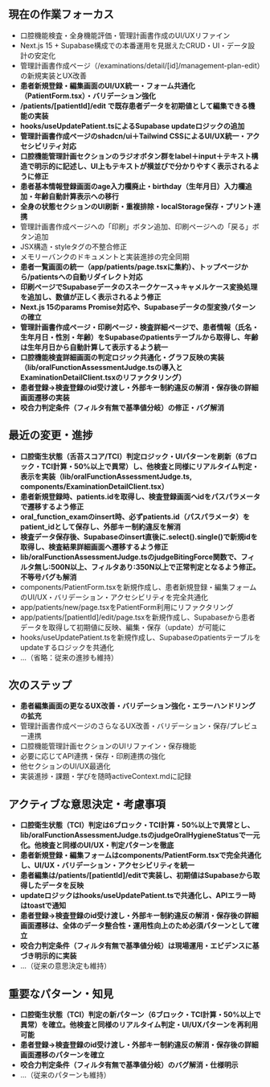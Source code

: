 ## 現在の作業フォーカス
- 口腔機能検査・全身機能評価・管理計画書作成のUI/UXリファイン
- Next.js 15 + Supabase構成での本番運用を見据えたCRUD・UI・データ設計の安定化
- 管理計画書作成ページ（/examinations/detail/[id]/management-plan-edit）の新規実装とUX改善
- **患者新規登録・編集画面のUI/UX統一・フォーム共通化（PatientForm.tsx）・バリデーション強化**
- **/patients/[patientId]/edit で既存患者データを初期値として編集できる機能の実装**
- **hooks/useUpdatePatient.tsによるSupabase updateロジックの追加**
- **管理計画書作成ページのshadcn/ui＋Tailwind CSSによるUI/UX統一・アクセシビリティ対応**
- **口腔機能管理計画セクションのラジオボタン群をlabel＋input＋テキスト構造で明示的に記述し、UI上もテキストが横並びで分かりやすく表示されるように修正**
- **患者基本情報登録画面のage入力欄廃止・birthday（生年月日）入力欄追加・年齢自動計算表示への移行**
- **全身の状態セクションのUI刷新・重複排除・localStorage保存・プリント連携**
- 管理計画書作成ページへの「印刷」ボタン追加、印刷ページへの「戻る」ボタン追加
- JSX構造・styleタグの不整合修正
- メモリーバンクのドキュメントと実装進捗の完全同期
- **患者一覧画面の統一（app/patients/page.tsxに集約）、トップページから/patientsへの自動リダイレクト対応**
- **印刷ページでSupabaseデータのスネークケース→キャメルケース変換処理を追加し、数値が正しく表示されるよう修正**
- **Next.js 15のparams Promise対応や、Supabaseデータの型変換パターンの確立**
- **管理計画書作成ページ・印刷ページ・検査詳細ページで、患者情報（氏名・生年月日・性別・年齢）をSupabaseのpatientsテーブルから取得し、年齢は生年月日から自動計算して表示するよう統一**
- **口腔機能検査詳細画面の判定ロジック共通化・グラフ反映の実装（lib/oralFunctionAssessmentJudge.tsの導入とExaminationDetailClient.tsxのリファクタリング）**
- **患者登録→検査登録のid受け渡し・外部キー制約違反の解消・保存後の詳細画面遷移の実装**
- **咬合力判定条件（フィルタ有無で基準値分岐）の修正・バグ解消**

## 最近の変更・進捗
- **口腔衛生状態（舌苔スコア/TCI）判定ロジック・UIパターンを刷新（6ブロック・TCI計算・50%以上で異常）し、他検査と同様にリアルタイム判定・表示を実装（lib/oralFunctionAssessmentJudge.ts, components/ExaminationDetailClient.tsx）**
- **患者新規登録時、patients.idを取得し、検査登録画面へidをパスパラメータで遷移するよう修正**
- **oral_function_examのinsert時、必ずpatients.id（パスパラメータ）をpatient_idとして保存し、外部キー制約違反を解消**
- **検査データ保存後、Supabaseのinsert直後に.select().single()で新規idを取得し、検査結果詳細画面へ遷移するよう修正**
- **lib/oralFunctionAssessmentJudge.tsのjudgeBitingForce関数で、フィルタ無し:500N以上、フィルタあり:350N以上で正常判定となるよう修正。不等号バグも解消**
- components/PatientForm.tsxを新規作成し、患者新規登録・編集フォームのUI/UX・バリデーション・アクセシビリティを完全共通化
- app/patients/new/page.tsxをPatientForm利用にリファクタリング
- app/patients/[patientId]/edit/page.tsxを新規作成し、Supabaseから患者データを取得して初期値に反映、編集・保存（update）が可能に
- hooks/useUpdatePatient.tsを新規作成し、Supabaseのpatientsテーブルをupdateするロジックを共通化
- ...（省略：従来の進捗も維持）

## 次のステップ
- **患者編集画面の更なるUX改善・バリデーション強化・エラーハンドリングの拡充**
- 管理計画書作成ページのさらなるUX改善・バリデーション・保存/プレビュー連携
- 口腔機能管理計画セクションのUIリファイン・保存機能
- 必要に応じてAPI連携・保存・印刷連携の強化
- 他セクションのUI/UX最適化
- 実装進捗・課題・学びを随時activeContext.mdに記録

## アクティブな意思決定・考慮事項
- **口腔衛生状態（TCI）判定は6ブロック・TCI計算・50%以上で異常とし、lib/oralFunctionAssessmentJudge.tsのjudgeOralHygieneStatusで一元化。他検査と同様のUI/UX・判定パターンを徹底**
- **患者新規登録・編集フォームはcomponents/PatientForm.tsxで完全共通化し、UI/UX・バリデーション・アクセシビリティを統一**
- **患者編集は/patients/[patientId]/editで実装し、初期値はSupabaseから取得したデータを反映**
- **updateロジックはhooks/useUpdatePatient.tsで共通化し、APIエラー時はtoastで通知**
- **患者登録→検査登録のid受け渡し・外部キー制約違反の解消・保存後の詳細画面遷移は、全体のデータ整合性・運用性向上のため必須パターンとして確立**
- **咬合力判定条件（フィルタ有無で基準値分岐）は現場運用・エビデンスに基づき明示的に実装**
- ...（従来の意思決定も維持）

## 重要なパターン・知見
- **口腔衛生状態（TCI）判定の新パターン（6ブロック・TCI計算・50%以上で異常）を確立。他検査と同様のリアルタイム判定・UI/UXパターンを再利用可能**
- **患者登録→検査登録のid受け渡し・外部キー制約違反の解消・保存後の詳細画面遷移のパターンを確立**
- **咬合力判定条件（フィルタ有無で基準値分岐）のバグ解消・仕様明示**
- ...（従来のパターンも維持）
